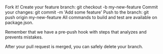 Fork it!
Create your feature branch: git checkout -b my-new-feature
Commit your changes: git commit -m 'Add some feature'
Push to the branch: git push origin my-new-feature
All commands to build and test are available on package.json.

Remember that we have a pre-push hook with steps that analyzes and prevents mistakes.

After your pull request is merged, you can safely delete your branch.